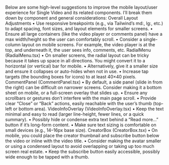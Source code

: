 Below are some high-level suggestions to improve the mobile layout/user experience for Single Video and its related components. I’ll break them down by component and general considerations:
Overall Layout Adjustments
• Use responsive breakpoints (e.g., via Tailwind’s md:, lg:, etc.) to adapt spacing, font sizes, and layout elements for smaller screens.
• Ensure all large containers (like the video player or comments panel) have a max width/height so the user can comfortably scroll.
• Consider a single-column layout on mobile screens. For example, the video player is at the top, and underneath it, the user sees info, comments, etc.
RadialMenu (RadialMenu.tsx)
• On smaller screens, the radial layout can be tricky because it takes up space in all directions. You might convert it to a horizontal (or vertical) bar for mobile.
• Alternatively, give it a smaller size and ensure it collapses or auto-hides when not in use.
• Increase tap targets (the bounding boxes for icons) to at least 40×40 pixels.
CommentPanel (CommentPanel.tsx)
• By default, a side panel (slide in from the right) can be difficult on narrower screens. Consider making it a bottom sheet on mobile, or a full-screen overlay that slides up.
• Ensure any scrollbars or gestures don’t interfere with the main page scroll.
• Provide clear “Close” or “Back” actions, easily reachable with the user’s thumb (top-left or bottom area).
VideoInfoOverlay (VideoInfoOverlay.tsx)
• Keep the text minimal and easy to read (larger line-height, fewer lines, or a quick summary).
• Possibly hide or condense extra text behind a “Read more…” button if it’s long-form content.
• Make sure text sizing is comfortable on small devices (e.g., 14–16px base size).
CreatorBox (CreatorBox.tsx)
• On mobile, you could place the creator thumbnail and subscribe button below the video or inline with the video title.
• Consider making the avatar smaller or using a condensed layout to avoid overlapping or taking up too much screen real estate.
• Keep the subscribe button easily accessible, possibly wide enough to be tapped with a thumb.